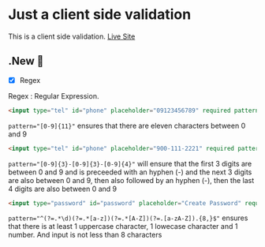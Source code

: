 # Just a client side validation

This is a client side validation. 
[Live Site](https://yuskhosmith.github.io/form-validation/)

## .New 🌚
- [x] Regex

Regex 
: Regular Expression.

```html
<input type="tel" id="phone" placeholder="09123456789" required pattern="[0-9]{11}">
```

`pattern="[0-9]{11}"` ensures that there are eleven characters between 0 and 9

```html
<input type="tel" id="phone" placeholder="900-111-2221" required pattern="[0-9]{3}-[0-9]{3}-[0-9]{4}">
```
`pattern="[0-9]{3}-[0-9]{3}-[0-9]{4}"` will ensure that the first 3 digits are between 0 and 9 and is preceeded with an hyphen (-) and the next 3 digits are also between 0 and 9, then also followed by an hyphen (-), then the last 4 digits are also between 0 and 9

```html
<input type="password" id="password" placeholder="Create Password" required pattern="^(?=.*\d)(?=.*[a-z])(?=.*[A-Z])(?=.[a-zA-Z]).{8,}$">
```

`pattern="^(?=.*\d)(?=.*[a-z])(?=.*[A-Z])(?=.[a-zA-Z]).{8,}$"` ensures that there is at least 1 uppercase character, 1 lowecase character and 1 number. And input is not less than 8 characters